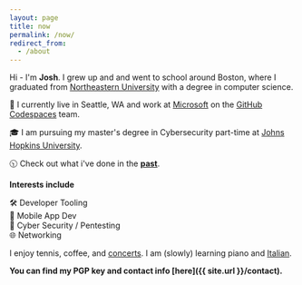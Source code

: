 ```yaml
---
layout: page
title: now
permalink: /now/
redirect_from:
  - /about
---
```


Hi - I'm **Josh**.  I grew up and and went to school around Boston, where I graduated from [Northeastern University](https://ccs.neu.edu/home/joshua) with a degree in computer science.

📍 I currently live in Seattle, WA and work at [Microsoft](https://microsoft.com/) on the [GitHub Codespaces](https://github.com/features/codespaces) team.

🎓 I am pursuing my master's degree in Cybersecurity part-time at [Johns Hopkins University](https://pages.jh.edu/jspice10/).

🕥 Check out what i've done in the [**past**](/past).

**Interests include**

🛠 Developer Tooling<br>
📱 Mobile App Dev<br>
🔐 Cyber Security / Pentesting<br>
🌐 Networking<br>

I enjoy tennis, coffee, and [concerts](https://www.notion.so/Concerts-40d26ea2565a426a8d6f1a971b006155). I am (slowly) learning piano and [Italian](joshspicer.com/jure-sanguinis).

**You can find my PGP key and contact info [here]({{ site.url }}/contact).**
